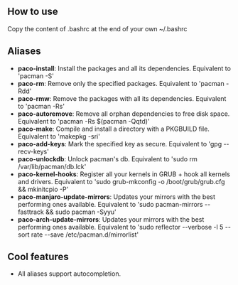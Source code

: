 How to use
---------------------
Copy the content of .bashrc at the end of your own ~/.bashrc

Aliases
---------------------

* **paco-install**: Install the packages and all its dependencies. Equivalent to 'pacman -S'
* **paco-rm**: Remove only the specified packages. Equivalent to 'pacman -Rdd'
* **paco-rmw**: Remove the packages with all its dependencies. Equivalent to 'pacman -Rs'
* **paco-autoremove**: Remove all orphan dependencies to free disk space. Equivalent to 'pacman -Rs $(pacman -Qqtd)'
* **paco-make**: Compile and install a directory with a PKGBUILD file. Equivalent to 'makepkg -sri'
* **paco-add-keys**: Mark the specified key as secure. Equivalent to 'gpg --recv-keys'
* **paco-unlockdb**: Unlock pacman's db. Equivalent to 'sudo rm /var/lib/pacman/db.lck'
* **paco-kernel-hooks**: Register all your kernels in GRUB + hook all kernels and drivers. Equivalent to 'sudo grub-mkconfig -o /boot/grub/grub.cfg && mkinitcpio -P'
* **paco-manjaro-update-mirrors**: Updates your mirrors with the best performing ones available. Equivalent to 'sudo pacman-mirrors --fasttrack && sudo pacman -Syyu'
* **paco-arch-update-mirrors**: Updates your mirrors with the best performing ones available. Equivalent to 'sudo reflector --verbose -l 5 --sort rate --save /etc/pacman.d/mirrorlist'

Cool features
---------------------

* All aliases support autocompletion.
